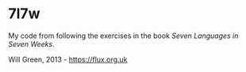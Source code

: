 7l7w
====

My code from following the exercises in the book _Seven Languages in Seven Weeks_.

Will Green, 2013 - https://flux.org.uk
